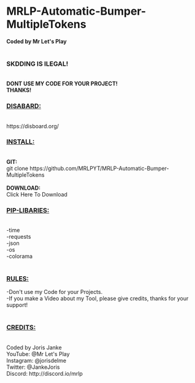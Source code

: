 # MRLP-Automatic-Bumper-MultipleTokens
<!DOCTYPE html>
<body>
    <b>Coded by Mr Let's Play</b><br><br>
    <b><h3>SKDDING IS ILEGAL!</h3><br>DONT USE MY CODE FOR YOUR PROJECT!<br>THANKS!</b>
    <br>
    <h3><u><b>DISABARD:</b></u></h3><br>
    https://disboard.org/
    <h3><u><b>INSTALL:</b></u></h3><br>
    <b>GIT:</b><br>
    git clone https://github.com/MRLPYT/MRLP-Automatic-Bumper-MultipleTokens<br><br>
    <b>DOWNLOAD:</b><br>
    <a onclick="window.open(' https://codeload.github.com/MRLPYT/MRLP-Automatic-Bumper-MultipleTokens/zip/refs/heads/master')">Click Here To Download</a>
    <h3><u><b>PIP-LIBARIES:</b></u></h3><br>
    -time<br>
    -requests<br>
    -json<br>
    -os<br>
    -colorama<br><br>
    <h3><u><b>RULES:</b></u></h3>
    -Don't use my Code for your Projects.<br>
    -If you make a Video about my Tool, please give credits, thanks for your support!<br>
    <br>
    <h3><u><b>CREDITS:</b></u></h3><br>
    Coded by Joris Janke<br>
    YouTube: @Mr Let's Play<br>
    Instagram: @jorisdelme<br>
    Twitter: @JankeJoris<br>
    Discord: http://discord.io/mrlp
    <br>
</body>
</html>
